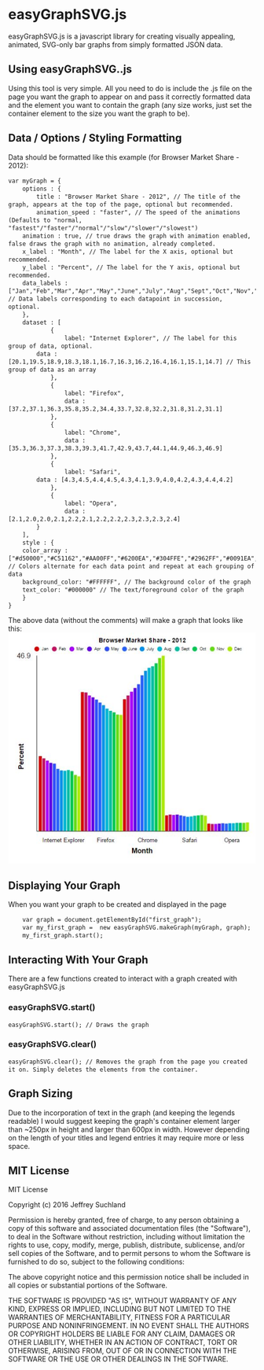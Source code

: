 # easyGraphSVG.js
easyGraphSVG.js is a javascript library for creating visually appealing, animated, SVG-only bar graphs from simply formatted JSON data.

## Using easyGraphSVG..js
Using this tool is very simple. All you need to do is include the .js file on the page you want the graph to appear on and pass it correctly formatted data and the element you want to contain the graph (any size works, just set the container element to the size you want the graph to be).

## Data / Options / Styling Formatting

Data should be formatted like this example (for Browser Market Share - 2012):
```
var myGraph = {
    options : {
        title : "Browser Market Share - 2012", // The title of the graph, appears at the top of the page, optional but recommended.
        animation_speed : "faster", // The speed of the animations (Defaults to "normal, "fastest"/"faster"/"normal"/"slow"/"slower"/"slowest")
	animation : true, // true draws the graph with animation enabled, false draws the graph with no animation, already completed.
	x_label : "Month", // The label for the X axis, optional but recommended.
	y_label : "Percent", // The label for the Y axis, optional but recommended.
	data_labels : ["Jan","Feb","Mar","Apr","May","June","July","Aug","Sept","Oct","Nov","Dec"] // Data labels corresponding to each datapoint in succession, optional.
    },
    dataset : [
            {
                label: "Internet Explorer", // The label for this group of data, optional.
		data : [20.1,19.5,18.9,18.3,18.1,16.7,16.3,16.2,16.4,16.1,15.1,14.7] // This group of data as an array
            },
            {
                label: "Firefox",
                data : [37.2,37.1,36.3,35.8,35.2,34.4,33.7,32.8,32.2,31.8,31.2,31.1]
            },
            {
                label: "Chrome",
                data : [35.3,36.3,37.3,38.3,39.3,41.7,42.9,43.7,44.1,44.9,46.3,46.9]
            },
            {
                label: "Safari",
		data : [4.3,4.5,4.4,4.5,4.3,4.1,3.9,4.0,4.2,4.3,4.4,4.2]
            },
            {
                label: "Opera",
                data : [2.1,2.0,2.0,2.1,2.2,2.1,2.2,2.2,2.3,2.3,2.3,2.4]
	    }
    ],
    style : {
	color_array : ["#d50000","#C51162","#AA00FF","#6200EA","#304FFE","#2962FF","#0091EA","#00B8D4","#00BFA5","#00C853","#64DD17","#AEEA00","#FFD600","#FFAB00","#FF6D00","#DD2C00","#3E2723","#212121","#263238"], // Colors alternate for each data point and repeat at each grouping of data
	background_color: "#FFFFFF", // The background color of the graph
	text_color: "#000000" // The text/foreground color of the graph
    }
}
```
The above data (without the comments) will make a graph that looks like this: ![alt text](Demos/example.JPG "2012 Browser Market Share Example Graph")

## Displaying Your Graph
When you want your graph to be created and displayed in the page
```
	var graph = document.getElementById("first_graph");
	var my_first_graph =  new easyGraphSVG.makeGraph(myGraph, graph);
	my_first_graph.start();
```

## Interacting With Your Graph

There are a few functions created to interact with a graph created with easyGraphSVG.js
### easyGraphSVG.start()
```
easyGraphSVG.start(); // Draws the graph
```
### easyGraphSVG.clear()
```
easyGraphSVG.clear(); // Removes the graph from the page you created it on. Simply deletes the elements from the container.
```

## Graph Sizing

Due to the incorporation of text in the graph (and keeping the legends readable) I would suggest keeping the graph's container element larger than ~250px in height and larger than 600px in width. However depending on the length of your titles and legend entries it may require more or less space.

## MIT License

MIT License

Copyright (c) 2016 Jeffrey Suchland

Permission is hereby granted, free of charge, to any person obtaining a copy
of this software and associated documentation files (the "Software"), to deal
in the Software without restriction, including without limitation the rights
to use, copy, modify, merge, publish, distribute, sublicense, and/or sell
copies of the Software, and to permit persons to whom the Software is
furnished to do so, subject to the following conditions:

The above copyright notice and this permission notice shall be included in all
copies or substantial portions of the Software.

THE SOFTWARE IS PROVIDED "AS IS", WITHOUT WARRANTY OF ANY KIND, EXPRESS OR
IMPLIED, INCLUDING BUT NOT LIMITED TO THE WARRANTIES OF MERCHANTABILITY,
FITNESS FOR A PARTICULAR PURPOSE AND NONINFRINGEMENT. IN NO EVENT SHALL THE
AUTHORS OR COPYRIGHT HOLDERS BE LIABLE FOR ANY CLAIM, DAMAGES OR OTHER
LIABILITY, WHETHER IN AN ACTION OF CONTRACT, TORT OR OTHERWISE, ARISING FROM,
OUT OF OR IN CONNECTION WITH THE SOFTWARE OR THE USE OR OTHER DEALINGS IN THE
SOFTWARE.

